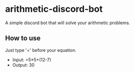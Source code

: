 # arithmetic-discord-bot
 A simple discord bot that will solve your arithmetic problems.
 
## How to use
 Just type '=' before your equation.
 - Input: =5*5+(12-7)
 - Output: 30
